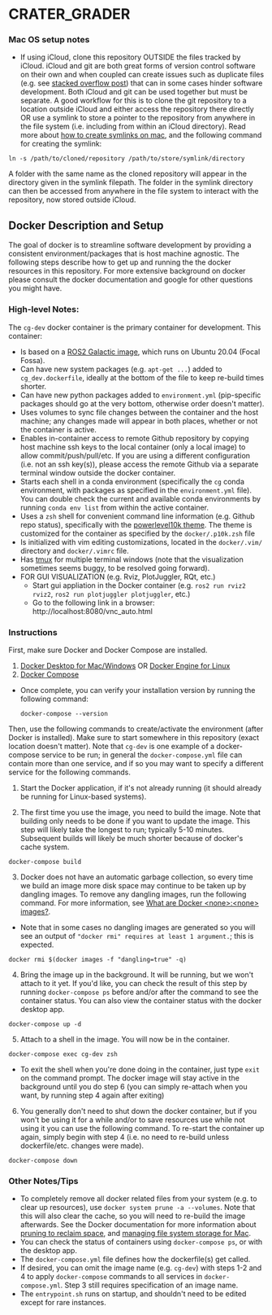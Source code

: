 # CRATER_GRADER

### Mac OS setup notes
- If using iCloud, clone this repository OUTSIDE the files tracked by iCloud. iCloud and git are both great forms of version control software on their own and when coupled can create issues such as duplicate files (e.g. see [stacked overflow post](https://stackoverflow.com/questions/59308049/icloud-drive-desktop-sync-vs-git-deleted-files-reappear-and-duplicates-with-n)) that can in some cases hinder software development. Both iCloud and git can be used together but must be separate. A good workflow for this is to clone the git repository to a location outside iCloud and either access the repository there directly OR use a symlink to store a pointer to the repository from anywhere in the file system (i.e. including from within an iCloud directory). Read more about [how to create symlinks on mac](https://www.switchingtomac.com/tutorials/osx/how-to-create-symlinks-on-your-mac/), and the following command for creating the symlink:
```
ln -s /path/to/cloned/repository /path/to/store/symlink/directory
```
A folder with the same name as the cloned repository will appear in the directory given in the symlink filepath. The folder in the symlink directory can then be accessed from anywhere in the file system to interact with the repository, now stored outside iCloud.

## Docker Description and Setup
The goal of docker is to streamline software development by providing a consistent environment/packages that is host machine agnostic. The following steps describe how to get up and running the the docker resources in this repository. For more extensive background on docker please consult the docker documentation and google for other questions you might have. 

### High-level Notes:
The `cg-dev` docker container is the primary container for development. This container:
- Is based on a [ROS2 Galactic image](https://hub.docker.com/_/ros), which runs on Ubuntu 20.04 (Focal Fossa).
- Can have new system packages (e.g. `apt-get ...`) added to `cg_dev.dockerfile`, ideally at the bottom of the file to keep re-build times shorter.
- Can have new python packages added to `environment.yml` (pip-specific packages should go at the very bottom, otherwise order doesn't matter).
- Uses volumes to sync file changes between the container and the host machine; any changes made will appear in both places, whether or not the container is active.
- Enables in-container access to remote Github repository by copying host machine ssh keys to the local container (only a local image) to allow commit/push/pull/etc. If you are using a different configuration (i.e. not an ssh key(s)), please access the remote Github via a separate terminal window outside the docker container.
- Starts each shell in a conda environment (specifically the `cg` conda environment, with packages as specified in the `environment.yml` file). You can double check the current and available conda environments by running `conda env list` from within the active container.
- Uses a `zsh` shell for convenient command line information (e.g. Github repo status), specifically with the [powerlevel10k theme](https://github.com/romkatv/powerlevel10k). The theme is customized for the container as specified by the `docker/.p10k.zsh` file
- Is initialized with vim editing customizations, located in the `docker/.vim/` directory and `docker/.vimrc` file.
- Has [tmux](https://www.hamvocke.com/blog/a-quick-and-easy-guide-to-tmux/) for multiple terminal windows (note that the visualization sometimes seems buggy, to be resolved going forward).
- FOR GUI VISUALIZATION (e.g. Rviz, PlotJuggler, RQt, etc.)
  - Start gui appliation in the Docker container (e.g. `ros2 run rviz2 rviz2`, `ros2 run plotjuggler plotjuggler`, etc.)
  - Go to the following link in a browser: http://localhost:8080/vnc_auto.html
  
### Instructions
First, make sure Docker and Docker Compose are installed.
1. [Docker Desktop for Mac/Windows](https://docs.docker.com/desktop/) OR [Docker Engine for Linux](https://docs.docker.com/engine/install/#server)
2. [Docker Compose](https://docs.docker.com/compose/install/)
- Once complete, you can verify your installation version by running the following command:
  ```
  docker-compose --version
  ```

Then, use the following commands to create/activate the environment (after Docker is installed). Make sure to start somewhere in this repository (exact location doesn't matter). Note that `cg-dev` is one example of a docker-compose service to be run; in general the `docker-compose.yml` file can contain more than one service, and if so you may want to specify a different service for the following commands.

1. Start the Docker application, if it's not already running (it should already be running for Linux-based systems).

2. The first time you use the image, you need to build the image. Note that building only needs to be done if you want to update the image. This step will likely take the longest to run; typically 5-10 minutes. Subsequent builds will likely be much shorter because of docker's cache system.
```
docker-compose build
```

3. Docker does not have an automatic garbage collection, so every time we build an image more disk space may continue to be taken up by dangling images. To remove any dangling images, run the following command. For more information, see [What are Docker \<none\>:\<none\> images?](https://projectatomic.io/blog/2015/07/what-are-docker-none-none-images/).
- Note that in some cases no dangling images are generated so you will see an output of `"docker rmi" requires at least 1 argument.`; this is expected.
```
docker rmi $(docker images -f "dangling=true" -q)
```

4. Bring the image up in the background. It will be running, but we won't attach to it yet. If you'd like, you can check the result of this step by running `docker-compose ps` before and/or after the command to see the container status. You can also view the container status with the docker desktop app.
```
docker-compose up -d
```
5. Attach to a shell in the image. You will now be in the container.
```
docker-compose exec cg-dev zsh
```
- To exit the shell when you're done doing in the container, just type `exit` on the command prompt. The docker image will stay active in the background until you do step 6 (you can simply re-attach when you want, by running step 4 again after exiting)

6. You generally don't need to shut down the docker container, but if you won't be using it for a while and/or to save resources use while not using it you can use the following command. To re-start the container up again, simply begin with step 4 (i.e. no need to re-build unless dockerfile/etc. changes were made).
```
docker-compose down
```

### Other Notes/Tips
- To completely remove all docker related files from your system (e.g. to clear up resources), use `docker system prune -a --volumes`. Note that this will also clear the cache, so you will need to re-build the image afterwards. See the Docker documentation for more information about [pruning to reclaim space](https://docs.docker.com/config/pruning/), and [managing file system storage for Mac](https://docs.docker.com/desktop/mac/space/).
- You can check the status of containers using `docker-compose ps`, or with the desktop app.
- The `docker-compose.yml` file defines how the dockerfile(s) get called.
- If desired, you can omit the image name (e.g. `cg-dev`) with steps 1-2 and 4 to apply `docker-compose` commands to all services in `docker-compose.yml`. Step 3 still requires specification of an image name.
- The `entrypoint.sh` runs on startup, and shouldn't need to be edited except for rare instances.
